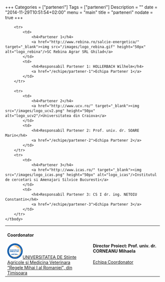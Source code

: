 +++
Categories = ["parteneri"]
Tags = ["parteneri"]
Description = ""
date = "2014-11-29T10:51:54+02:00"
menu = "main"
title = "parteneri"
nodate = true
+++

<table class="pure-table pure-table-bordered">
    <tbody>
        <tr>
            <td>
                <h4>Coordonator</h4>
                <a href="http://usab-tm.ro/" target="_blank"><img src="/images/logo_usambvt.png" height="50px" alt="logo_usambvt"/>UNIVERSITATEA DE Stiinte Agricole si Medicina Veterinara<br> “Regele Mihai I al Romaniei”, din Timisoara</a>
            </td>
            <td>
                <h4>Director Proiect: Prof. univ. dr. CORNEANU Mihaela</h4>
                <a href="/echipe/coordonator">Echipa Coordonator</a>
            </td>
        </tr>

        <tr>
            <td>
                <h4>Partener 1</h4>
                <a href="http://www.rebina.ro/salcie-energetica/" target="_blank"><img src="/images/logo_rebina.gif" height="50px" alt="logo_rebina"/>SC Rebina Agrar SRL Ghilad</a>
            </td>
            <td>
                <h4>Responsabil Partener 1: HOLLERBACH Wilhelm</h4>
                <a href="/echipe/partener-1">Echipa Partener 1</a>
            </td>
        </tr>

        <tr>
            <td>
                <h4>Partener 2</h4>
                <a href="http://www.ucv.ro/" target="_blank"><img src="/images/logo_ucv2.png" height="50px" alt="logo_ucv2"/>Universitatea din Craiova</a>
            </td>
            <td>
                <h4>Responsabil Partener 2: Prof. univ. dr. SOARE Marin</h4>
                <a href="/echipe/partener-2">Echipa Partener 2</a>
            </td>
        </tr>
        <tr>
            <td>
                <h4>Partener 3</h4>
                <a href="http://www.icas.ro/" target="_blank"><img src="/images/logo_icas.png" height="50px" alt="logo_icas"/>Institutul de cercetari si Amenajari Silvice Bucuresti</a>
            </td>
            <td>
                <h4>Responsabil Partener 3: CS I dr. ing. NETOIU Constantin</h4>
                <a href="/echipe/partener-3">Echipa Partener 3</a>
            </td>
        </tr>
    </tbody>
</table>
